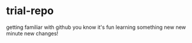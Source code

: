 # trial-repo
getting familiar with github
you know it's fun learning something new
new minute new changes!
